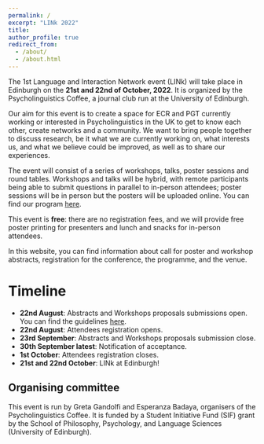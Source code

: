 ```yaml
---
permalink: /
excerpt: "LINk 2022"
title: 
author_profile: true
redirect_from: 
  - /about/
  - /about.html
---
```



The 1st Language and Interaction Network event (LINk) will take place in Edinburgh on the **21st and 22nd of October, 2022**. It is organized by the Psycholinguistics Coffee, a journal club run at the University of Edinburgh.

Our aim for this event is to create a space for ECR and PGT currently working or interested in Psycholinguistics in the UK to get to know each other, create networks and a community. We want to bring people together to discuss research, be it what we are currently working on, what interests us, and what we believe could be improved, as well as to share our experiences.

The event will consist of a series of workshops, talks, poster sessions and round tables. Workshops and talks will be hybrid, with remote participants being able to submit questions in parallel to in-person attendees; poster sessions will be in person but the posters will be uploaded online. You can find our program [here](https://linkedi2022.github.io/program/).

This event is **free**: there are no registration fees, and we will provide free poster printing for presenters and lunch and snacks for in-person attendees.

In this website, you can find information about call for poster and workshop abstracts, registration for the conference, the programme, and the venue.

Timeline
======
- **22nd August**: Abstracts and Workshops proposals submissions open. You can find the guidelines [here](https://linkedi2022.github.io/submissions/).
- **22nd August**: Attendees registration opens.
- **23rd September**: Abstracts and Workshops proposals submission close.
- **30th September latest**: Notification of acceptance.
- **1st October**: Attendees registration closes. 
- **21st and 22nd October**: LINk at Edinburgh!

Organising committee
------
This event is run by Greta Gandolfi and Esperanza Badaya, organisers of the Psycholinguistics Coffee. It is funded by a Student Initiative Fund (SIF) grant by the School of Philosophy, Psychology, and Language Sciences (University of Edinburgh).
